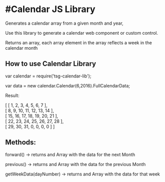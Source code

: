#Calendar JS Library
====================


Generates a calendar array from a given month and year,

Use this library to generate a calendar web component or custom control.

Returns an array, each array element in the array reflects a week in the calendar month

## How to use Calendar Library

var calendar = require('tsg-calendar-lib');

var data = new calendar.Calendar(6,2016).FullCalendarData;

Result: 

[ [ 1, 2, 3, 4, 5, 6, 7 ],  
  [ 8, 9, 10, 11, 12, 13, 14 ],  
  [ 15, 16, 17, 18, 19, 20, 21 ],  
  [ 22, 23, 24, 25, 26, 27, 28 ],  
  [ 29, 30, 31, 0, 0, 0, 0 ] ]  

## Methods:

forward() ->  returns and Array with the data for the next Month

previous() -> returns and Array with the data for the previous Month

getWeekData(dayNumber) -> returns and Array with the data for that week